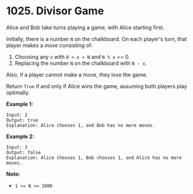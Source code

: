 # 1025. Divisor Game

Alice and Bob take turns playing a game, with Alice starting first.

Initially, there is a number `N` on the chalkboard.  On each player's
turn, that player makes a _move_ consisting of:

1. Choosing any `x` with `0 < x < N` and `N % x` == 0.
2. Replacing the number `N` on the chalkboard with `N - x`.

Also, if a player cannot make a move, they lose the game.

Return `True` if and only if Alice wins the game, assuming both players
play optimally.

__Example 1:__

```
Input: 2
Output: true
Explanation: Alice chooses 1, and Bob has no more moves.
```

__Example 2:__

```
Input: 3
Output: false
Explanation: Alice chooses 1, Bob chooses 1, and Alice has no more moves.
```

__Note:__

* `1 <= N <= 1000`
